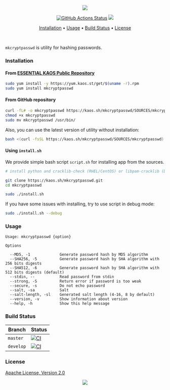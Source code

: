<p align="center"><a href="#readme"><img src="https://gh.kaos.st/mkcryptpasswd.svg"/></a></p>

<p align="center">
  <a href="https://github.com/essentialkaos/mkcryptpasswd/actions"><img src="https://github.com/essentialkaos/mkcryptpasswd/workflows/CI/badge.svg" alt="GitHub Actions Status" /></a>
  <a href="#license"><img src="https://gh.kaos.st/apache2.svg"></a>
</p>

<p align="center"><a href="#installation">Installation</a> • <a href="#usage">Usage</a> • <a href="#build-status">Build Status</a> • <a href="#license">License</a></p>

<br/>

`mkcryptpasswd` is utility for hashing passwords.

### Installation

#### From [ESSENTIAL KAOS Public Repository](https://yum.kaos.st)

```bash
sudo yum install -y https://yum.kaos.st/get/$(uname -r).rpm
sudo yum install mkcryptpasswd
```

#### From GitHub repository

```bash
curl -fL# -o mkcryptpasswd https://kaos.sh/mkcryptpasswd/SOURCES/mkcryptpasswd
chmod +x mkcryptpasswd
sudo mv mkcryptpasswd /usr/bin/
```

Also, you can use the latest version of utility without installation:

```bash
bash <(curl -fsSL https://kaos.sh/mkcryptpasswd/SOURCES/mkcryptpasswd) # pass options here
```

#### Using `install.sh`

We provide simple bash script `script.sh` for installing app from the sources.

```bash
# install python and cracklib-check (RHEL/CentOS) or libpam-cracklib (Debian/Ubuntu)

git clone https://kaos.sh/mkcryptpasswd.git
cd mkcryptpasswd

sudo ./install.sh
```

If you have some issues with installing, try to use script in debug mode:

```bash
sudo ./install.sh --debug
```

### Usage

```
Usage: mkcryptpasswd {option}

Options

  --MD5, -1             Generate password hash by MD5 algorithm
  --SHA256, -5          Generate password hash by SHA algorithm with 256 bits digests
  --SHA512, -6          Generate password hash by SHA algorithm with 512 bits digests (default)
  --stdin, --           Read password from stdin
  --strong, -S          Return error if password is too weak
  --secure, -s          Do not echo password
  --salt, -sa           Salt
  --salt-length, -sl    Generated salt length (4-16, 8 by default)
  --version, -v         Show information about version
  --help, -h            Show this help message

```

### Build Status

| Branch | Status |
|--------|--------|
| `master` | [![CI](https://github.com/essentialkaos/mkcryptpasswd/workflows/CI/badge.svg?branch=master)](https://github.com/essentialkaos/mkcryptpasswd/actions) |
| `develop` | [![CI](https://github.com/essentialkaos/mkcryptpasswd/workflows/CI/badge.svg?branch=develop)](https://github.com/essentialkaos/mkcryptpasswd/actions) |

### License

[Apache License, Version 2.0](https://www.apache.org/licenses/LICENSE-2.0)

<p align="center"><a href="https://essentialkaos.com"><img src="https://gh.kaos.st/ekgh.svg"/></a></p>
